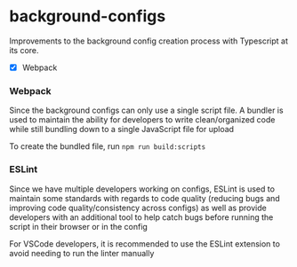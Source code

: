 # background-configs
 
Improvements to the background config creation process with Typescript at its core.

- [x] Webpack

### Webpack

Since the background configs can only use a single script file. A bundler is used to maintain the ability for developers to write clean/organized code while still bundling down to a single JavaScript file for upload

To create the bundled file, run `npm run build:scripts`

### ESLint

Since we have multiple developers working on configs, ESLint is used to maintain some standards with regards to code quality (reducing bugs and improving code quality/consistency across configs) as well as provide developers with an additional tool to help catch bugs before running the script in their browser or in the config

For VSCode developers, it is recommended to use the ESLint extension to avoid needing to run the linter manually